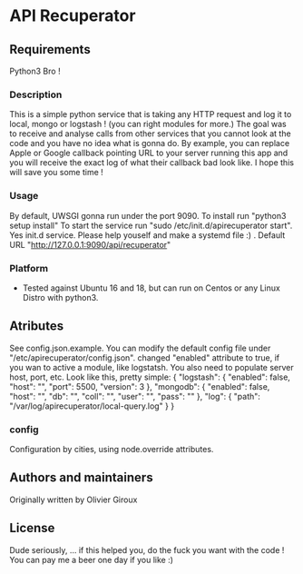 # API Recuperator

## Requirements
  Python3 Bro !

### Description

 This is a simple python service that is taking any HTTP request and log it to local, mongo or logstash ! (you can right modules for more.)
 The goal was to receive and analyse calls from other services that you cannot look at the code and you have no idea what is gonna do.
 By example, you can replace Apple or Google callback pointing URL to your server running this app and you will receive the exact log of what their callback bad look like.
 I hope this will save you some time !


### Usage

  By default, UWSGI gonna run under the port 9090.
  To install run "python3 setup install"
  To start the service run "sudo /etc/init.d/apirecuperator start". Yes init.d service. Please help youself and make a systemd file :) .
  Default URL "http://127.0.0.1:9090/api/recuperator" 

### Platform

 - Tested against Ubuntu 16 and 18, but can run on Centos or any Linux Distro with python3.

## Atributes

  See config.json.example.
  You can modify the default config file under "/etc/apirecuperator/config.json".
  changed "enabled" attribute to true, if you wan to active a module, like logstatsh. You also need to populate server host, port, etc.
  Look like this, pretty simple:
    {
      "logstash": {
          "enabled": false,
          "host": "",
          "port": 5500,
          "version": 3
      },
      "mongodb": {
          "enabled": false,
          "host": "",
          "db": "",
          "coll": "",
          "user": "",
          "pass": ""
      },
      "log": {
          "path": "/var/log/apirecuperator/local-query.log"
      }
    }

### config

  Configuration by cities, using node.override attributes.

## Authors and maintainers

  Originally written by Olivier Giroux

## License

  Dude seriously, ... if this helped you, do the fuck you want with the code !
  You can pay me a beer one day if you like :)
